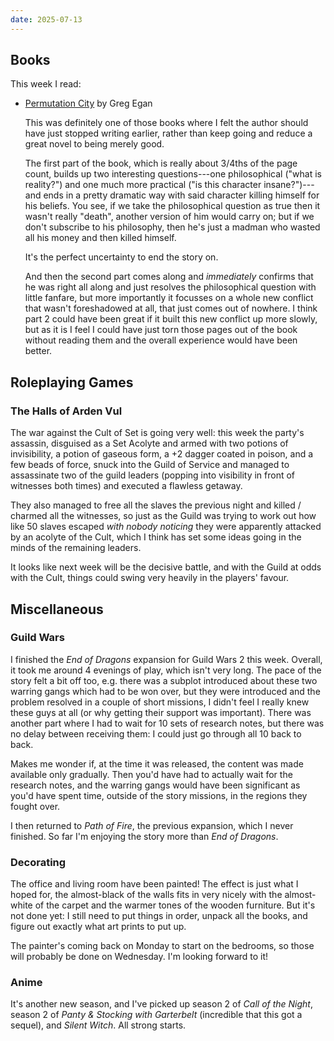 ```yaml
---
date: 2025-07-13
---
```


## Books

This week I read:

- [Permutation City][] by Greg Egan

  This was definitely one of those books where I felt the author should have
  just stopped writing earlier, rather than keep going and reduce a great novel
  to being merely good.

  The first part of the book, which is really about 3/4ths of the page count,
  builds up two interesting questions---one philosophical ("what is reality?")
  and one much more practical ("is this character insane?")---and ends in a
  pretty dramatic way with said character killing himself for his beliefs.  You
  see, if we take the philosophical question as true then it wasn't really
  "death", another version of him would carry on; but if we don't subscribe to
  his philosophy, then he's just a madman who wasted all his money and then
  killed himself.

  It's the perfect uncertainty to end the story on.

  And then the second part comes along and *immediately* confirms that he was
  right all along and just resolves the philosophical question with little
  fanfare, but more importantly it focusses on a whole new conflict that wasn't
  foreshadowed at all, that just comes out of nowhere.  I think part 2 could
  have been great if it built this new conflict up more slowly, but as it is I
  feel I could have just torn those pages out of the book without reading them
  and the overall experience would have been better.

[Permutation City]: https://en.wikipedia.org/wiki/Permutation_City


## Roleplaying Games

### The Halls of Arden Vul

The war against the Cult of Set is going very well: this week the party's
assassin, disguised as a Set Acolyte and armed with two potions of invisibility,
a potion of gaseous form, a +2 dagger coated in poison, and a few beads of
force, snuck into the Guild of Service and managed to assassinate two of the
guild leaders (popping into visibility in front of witnesses both times) and
executed a flawless getaway.

They also managed to free all the slaves the previous night and killed / charmed
all the witnesses, so just as the Guild was trying to work out how like 50
slaves escaped *with nobody noticing* they were apparently attacked by an
acolyte of the Cult, which I think has set some ideas going in the minds of the
remaining leaders.

It looks like next week will be the decisive battle, and with the Guild at odds
with the Cult, things could swing very heavily in the players' favour.


## Miscellaneous

### Guild Wars

I finished the *End of Dragons* expansion for Guild Wars 2 this week.  Overall,
it took me around 4 evenings of play, which isn't very long.  The pace of the
story felt a bit off too, e.g. there was a subplot introduced about these two
warring gangs which had to be won over, but they were introduced and the problem
resolved in a couple of short missions, I didn't feel I really knew these guys
at all (or why getting their support was important).  There was another part
where I had to wait for 10 sets of research notes, but there was no delay
between receiving them: I could just go through all 10 back to back.

Makes me wonder if, at the time it was released, the content was made available
only gradually.  Then you'd have had to actually wait for the research notes,
and the warring gangs would have been significant as you'd have spent time,
outside of the story missions, in the regions they fought over.

I then returned to *Path of Fire*, the previous expansion, which I never
finished.  So far I'm enjoying the story more than *End of Dragons*.

### Decorating

The office and living room have been painted!  The effect is just what I hoped
for, the almost-black of the walls fits in very nicely with the almost-white of
the carpet and the warmer tones of the wooden furniture.  But it's not done yet:
I still need to put things in order, unpack all the books, and figure out
exactly what art prints to put up.

The painter's coming back on Monday to start on the bedrooms, so those will
probably be done on Wednesday.  I'm looking forward to it!

### Anime

It's another new season, and I've picked up season 2 of *Call of the Night*,
season 2 of *Panty & Stocking with Garterbelt* (incredible that this got a
sequel), and *Silent Witch*.  All strong starts.

